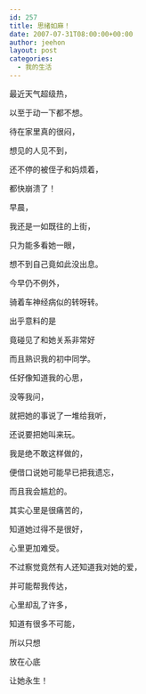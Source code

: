 ```yaml
---
id: 257
title: 思绪如麻！
date: 2007-07-31T08:00:00+00:00
author: jeehon
layout: post
categories:
  - 我的生活
---
```

最近天气超级热，
  
以至于动一下都不想。
  
待在家里真的很闷，
  
想见的人见不到，
  
还不停的被侄子和妈烦着，
  
都快崩溃了！

早晨，
  
我还是一如既往的上街，
  
只为能多看她一眼，
  
想不到自己竟如此没出息。
  
今早仍不例外，
  
骑着车神经病似的转呀转。
  
出乎意料的是
  
竟碰见了和她关系非常好
  
而且熟识我的初中同学。
  
任好像知道我的心思，
  
没等我问，
  
就把她的事说了一堆给我听，
  
还说要把她叫来玩。
  
我是绝不敢这样做的，
  
便借口说她可能早已把我遗忘，
  
而且我会尴尬的。
  
其实心里是很痛苦的，
  
知道她过得不是很好，
  
心里更加难受。
  
不过察觉竟然有人还知道我对她的爱，
  
并可能帮我传达，
  
心里却乱了许多，
  
知道有很多不可能，
  
所以只想
  
放在心底
  
让她永生！